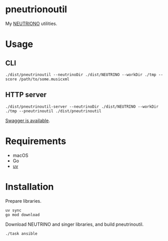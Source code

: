 # pneutrionoutil

My [NEUTRIONO](https://studio-neutrino.com/) utilities.

# Usage

## CLI

``` shell
./dist/pneutrinoutil --neutrinoDir ./dist/NEUTRINO --workDir ./tmp --score /path/to/some.musicxml
```

## HTTP server

``` shell
./dist/pneutrinoutil-server --neutrinoDir ./dist/NEUTRINO --workDir ./tmp --pneutrinoutil ./dist/pneutrinoutil
```

[Swagger is available](http://localhost:9101/v1/swagger/index.html).

# Requirements

- macOS
- Go
- [uv](https://github.com/astral-sh/uv)

# Installation

Prepare libraries.

``` shell
uv sync
go mod download
```

Download NEUTRINO and singer libraries, and build pneutrinoutil.

``` shell
./task ansible
```
